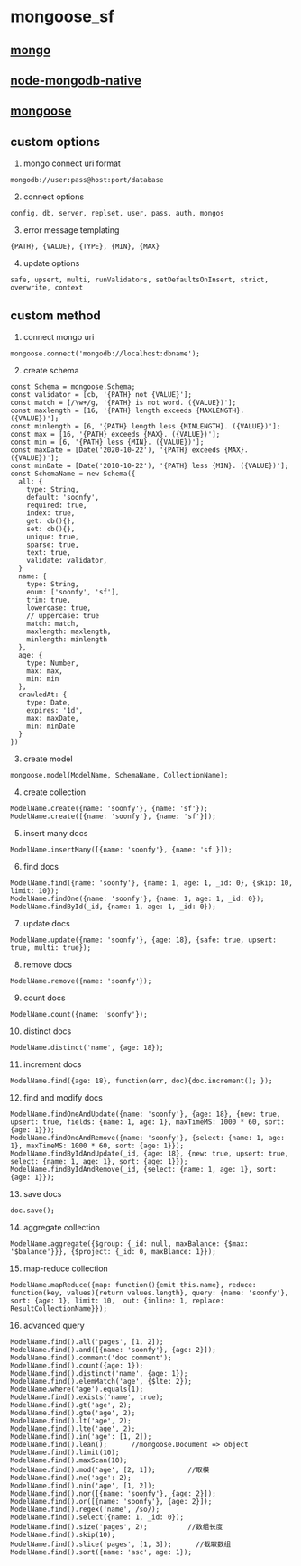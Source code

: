 # mongoose_sf  

## [mongo](https://docs.mongodb.com/manual/reference/)  

## [node-mongodb-native](http://mongodb.github.io/node-mongodb-native/2.0/api/)  

## [mongoose](http://mongoosejs.com/docs/api.html)  

## custom options  
  1. mongo connect uri format  
  ```
  mongodb://user:pass@host:port/database
  ```

  2. connect options  
  ```
  config, db, server, replset, user, pass, auth, mongos
  ```

  3. error message templating  
  ```
  {PATH}, {VALUE}, {TYPE}, {MIN}, {MAX}
  ```

  4. update options  
  ```
  safe, upsert, multi, runValidators, setDefaultsOnInsert, strict, overwrite, context
  ```

## custom method  
  1. connect mongo uri  
  ```
  mongoose.connect('mongodb://localhost:dbname');
  ```

  2. create schema  
  ```
  const Schema = mongoose.Schema;
  const validator = [cb, '{PATH} not {VALUE}'];
  const match = [/\w+/g, '{PATH} is not word. ({VALUE})'];
  const maxlength = [16, '{PATH} length exceeds {MAXLENGTH}. ({VALUE})'];
  const minlength = [6, '{PATH} length less {MINLENGTH}. ({VALUE})'];
  const max = [16, '{PATH} exceeds {MAX}. ({VALUE})'];
  const min = [6, '{PATH} less {MIN}. ({VALUE})'];
  const maxDate = [Date('2020-10-22'), '{PATH} exceeds {MAX}. ({VALUE})'];
  const minDate = [Date('2010-10-22'), '{PATH} less {MIN}. ({VALUE})'];
  const SchemaName = new Schema({
    all: {
      type: String,
      default: 'soonfy',
      required: true,
      index: true,
      get: cb(){},
      set: cb(){},
      unique: true,
      sparse: true,
      text: true,
      validate: validator,
    }
    name: {
      type: String,
      enum: ['soonfy', 'sf'],
      trim: true,
      lowercase: true,
      // uppercase: true
      match: match,
      maxlength: maxlength,
      minlength: minlength
    },
    age: {
      type: Number,
      max: max,
      min: min
    },
    crawledAt: {
      type: Date,
      expires: '1d',
      max: maxDate,
      min: minDate
    }
  })
  ```

  3. create model  
  ```
  mongoose.model(ModelName, SchemaName, CollectionName);
  ```

  4. create collection  
  ```
  ModelName.create({name: 'soonfy'}, {name: 'sf'});
  ModelName.create([{name: 'soonfy'}, {name: 'sf'}]);
  ```

  5. insert many docs  
  ```
  ModelName.insertMany([{name: 'soonfy'}, {name: 'sf'}]);
  ```

  6. find docs  
  ```
  ModelName.find({name: 'soonfy'}, {name: 1, age: 1, _id: 0}, {skip: 10, limit: 10});
  ModelName.findOne({name: 'soonfy'}, {name: 1, age: 1, _id: 0});
  ModelName.findById(_id, {name: 1, age: 1, _id: 0});
  ```

  7. update docs  
  ```
  ModelName.update({name: 'soonfy'}, {age: 18}, {safe: true, upsert: true, multi: true});
  ```

  8. remove docs  
  ```
  ModelName.remove({name: 'soonfy'});
  ```

  9. count docs  
  ```
  ModelName.count({name: 'soonfy'});
  ```

  10. distinct docs  
  ```
  ModelName.distinct('name', {age: 18});
  ```

  11. increment docs  
  ```
  ModelName.find({age: 18}, function(err, doc){doc.increment(); });
  ```

  12. find and modify docs  
  ```
  ModelName.findOneAndUpdate({name: 'soonfy'}, {age: 18}, {new: true, upsert: true, fields: {name: 1, age: 1}, maxTimeMS: 1000 * 60, sort: {age: 1}});
  ModelName.findOneAndRemove({name: 'soonfy'}, {select: {name: 1, age: 1}, maxTimeMS: 1000 * 60, sort: {age: 1}});
  ModelName.findByIdAndUpdate(_id, {age: 18}, {new: true, upsert: true, select: {name: 1, age: 1}, sort: {age: 1}});
  ModelName.findByIdAndRemove(_id, {select: {name: 1, age: 1}, sort: {age: 1}});
  ```

  13. save docs  
  ```
  doc.save();
  ```

  14. aggregate collection  
  ```
  ModelName.aggregate({$group: {_id: null, maxBalance: {$max: '$balance'}}}, {$project: {_id: 0, maxBlance: 1}});
  ```

  15. map-reduce collection  
  ```
  ModelName.mapReduce({map: function(){emit this.name}, reduce: function(key, values){return values.length}, query: {name: 'soonfy'}, sort: {age: 1}, limit: 10,  out: {inline: 1, replace: ResultCollectionName}});
  ```

  16. advanced query  
  ```
  ModelName.find().all('pages', [1, 2]);
  ModelName.find().and([{name: 'soonfy'}, {age: 2}]);
  ModelName.find().comment('doc comment');
  ModelName.find().count({age: 1});
  ModelName.find().distinct('name', {age: 1});
  ModelName.find().elemMatch('age', {$lte: 2});
  ModelName.where('age').equals(1);
  ModelName.find().exists('name', true);
  ModelName.find().gt('age', 2);
  ModelName.find().gte('age', 2);
  ModelName.find().lt('age', 2);
  ModelName.find().lte('age', 2);
  ModelName.find().in('age': [1, 2]);
  ModelName.find().lean();      //mongoose.Document => object
  ModelName.find().limit(10);
  ModelName.find().maxScan(10);
  ModelName.find().mod('age', [2, 1]);        //取模
  ModelName.find().ne('age': 2);
  ModelName.find().nin('age', [1, 2]);
  ModelName.find().nor([{name: 'soonfy'}, {age: 2}]);
  ModelName.find().or([{name: 'soonfy'}, {age: 2}]);
  ModelName.find().regex('name', /so/);
  ModelName.find().select({name: 1, _id: 0});
  ModelName.find().size('pages', 2);          //数组长度
  ModelName.find().skip(10);
  ModelName.find().slice('pages', [1, 3]);      //截取数组
  ModelName.find().sort({name: 'asc', age: 1});
  ```